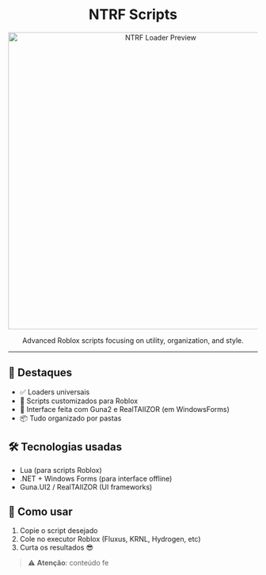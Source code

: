 <h1 align="center">
   NTRF Scripts 
</h1>

<p align="center">
  <img src="https://raw.githubusercontent.com/SeuUser/NTRF-scripts/main/media/preview.gif" alt="NTRF Loader Preview" width="600"/>
</p>

<p align="center">
  Advanced Roblox scripts focusing on utility, organization, and style.
  <br />
  
</p>

---

## 🚀 Destaques

- ✅ Loaders universais
- 🧠 Scripts customizados para Roblox
- 🎨 Interface feita com Guna2 e RealTAIIZOR (em WindowsForms)
- 📦 Tudo organizado por pastas

## 🛠 Tecnologias usadas

- Lua (para scripts Roblox)
- .NET + Windows Forms (para interface offline)
- Guna.UI2 / RealTAIIZOR (UI frameworks)

## 💾 Como usar

1. Copie o script desejado
2. Cole no executor Roblox (Fluxus, KRNL, Hydrogen, etc)
3. Curta os resultados 😎

> ⚠️ **Atenção**: conteúdo fe
